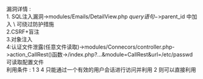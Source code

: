 漏洞详情 :                                        
	1. SQL注入漏洞->modules/Emails/DetailView.php $query语句->$parent_id 中加入 \ 可绕过防护措施                  
	2.CSRF+盲注                                 
	3.对象注入                                                
	4:认证文件泄露(任意文件读取)->modules/Connecors/controller.php->action_CallRest()函数->/index.php?...&module=CallRest&url=/etc/passwd 可读取配置文件                            
利用条件 :
	1 3 4 只能通过一个有效的用户会话进行访问并利用 2 则可以直接利用